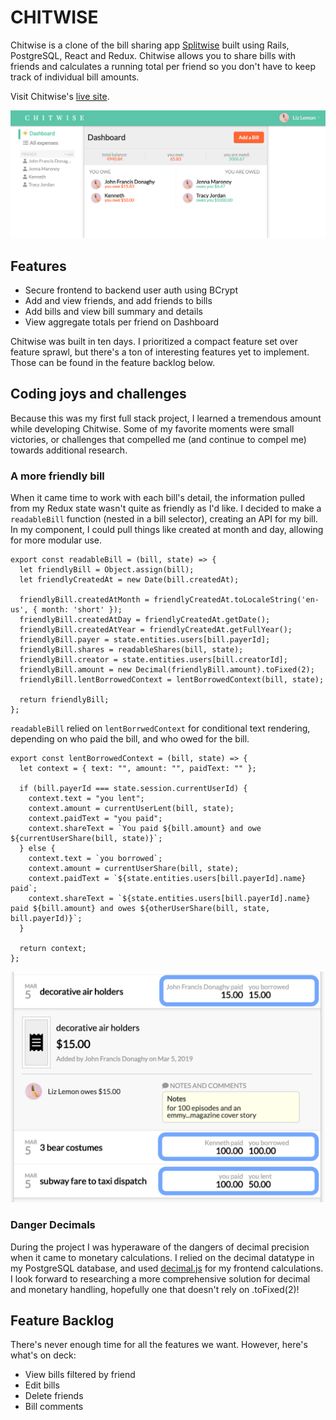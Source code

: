# CHITWISE

Chitwise is a clone of the bill sharing app [Splitwise](https://secure.splitwise.com/) built using Rails, PostgreSQL, React and Redux. Chitwise allows you to share bills with friends and calculates a running total per friend so you don't have to keep track of individual bill amounts.

Visit Chitwise's [live site](https://chitwise.herokuapp.com/).

![dashboard screenshot](https://github.com/mariannamullens/full-stack-project/blob/master/app/assets/images/readme_screenshot.png)

## Features

* Secure frontend to backend user auth using BCrypt
* Add and view friends, and add friends to bills
* Add bills and view bill summary and details
* View aggregate totals per friend on Dashboard

Chitwise was built in ten days. I prioritized a compact feature set over feature sprawl, but there's a ton of interesting features yet to implement. Those can be found in the feature backlog below.

## Coding joys and challenges

Because this was my first full stack project, I learned a tremendous amount while developing Chitwise. Some of my favorite moments were small victories, or challenges that compelled me (and continue to compel me) towards additional research. 

### A more friendly bill

When it came time to work with each bill's detail, the information pulled from my Redux state wasn't quite as friendly as I'd like. I decided to make a `readableBill` function (nested in a bill selector), creating an API for my bill. In my component, I could pull things like created at month and day, allowing for more modular use.

```
export const readableBill = (bill, state) => {
  let friendlyBill = Object.assign(bill);
  let friendlyCreatedAt = new Date(bill.createdAt);

  friendlyBill.createdAtMonth = friendlyCreatedAt.toLocaleString('en-us', { month: 'short' });
  friendlyBill.createdAtDay = friendlyCreatedAt.getDate();
  friendlyBill.createdAtYear = friendlyCreatedAt.getFullYear();
  friendlyBill.payer = state.entities.users[bill.payerId];
  friendlyBill.shares = readableShares(bill, state);
  friendlyBill.creator = state.entities.users[bill.creatorId];
  friendlyBill.amount = new Decimal(friendlyBill.amount).toFixed(2);
  friendlyBill.lentBorrowedContext = lentBorrowedContext(bill, state);

  return friendlyBill;
};
```
`readableBill` relied on `lentBorrwedContext` for conditional text rendering, depending on who paid the bill, and who owed for the bill.

```
export const lentBorrowedContext = (bill, state) => {
  let context = { text: "", amount: "", paidText: "" };

  if (bill.payerId === state.session.currentUserId) {
    context.text = "you lent";
    context.amount = currentUserLent(bill, state);
    context.paidText = "you paid";
    context.shareText = `You paid ${bill.amount} and owe ${currentUserShare(bill, state)}`;
  } else {
    context.text = `you borrowed`;
    context.amount = currentUserShare(bill, state);
    context.paidText = `${state.entities.users[bill.payerId].name} paid`;
    context.shareText = `${state.entities.users[bill.payerId].name} paid ${bill.amount} and owes ${otherUserShare(bill, state, bill.payerId)}`;
  }
  
  return context;
};
```

![conditional rendering](https://github.com/mariannamullens/full-stack-project/blob/master/app/assets/images/readme_conditional.png)

### Danger Decimals

During the project I was hyperaware of the dangers of decimal precision when it came to monetary calculations. I relied on the decimal datatype in my PostgreSQL database, and used [decimal.js](https://github.com/MikeMcl/decimal.js/) for my frontend calculations. I look forward to researching a more comprehensive solution for decimal and monetary handling, hopefully one that doesn't rely on .toFixed(2)!

## Feature Backlog

There's never enough time for all the features we want. However, here's what's on deck:

* View bills filtered by friend
* Edit bills
* Delete friends
* Bill comments